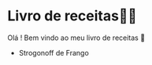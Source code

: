 # Livro de receitas:woman_cook:		

Olá ! Bem vindo ao meu livro de receitas :wave:	

- Strogonoff de Frango

